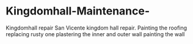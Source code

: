 # Kingdomhall-Maintenance-
Kingdomhall repair 
San Vicente kingdom hall repair. 
Painting the roofing
replacing rusty one
plastering the inner and outer wall
painting the wall
